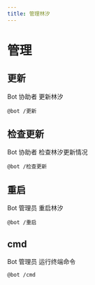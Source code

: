 ```yaml
---
title: 管理林汐
---
```



# 管理

## 更新

<Badge type="danger">Bot 协助者</Badge> 
更新林汐

```
@bot /更新
```

## 检查更新

<Badge type="danger">Bot 协助者</Badge> 
检查林汐更新情况

```
@bot /检查更新
```

## 重启

<Badge type="danger">Bot 管理员</Badge> 
重启林汐

```
@bot /重启
```

## cmd

<Badge type="danger">Bot 管理员</Badge> 
运行终端命令

```
@bot /cmd
```

